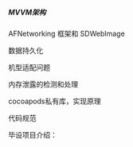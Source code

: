 ##### MVVM架构

AFNetworking 框架和 SDWebImage

数据持久化

机型适配问题

内存泄露的检测和处理

cocoapods私有库，实现原理

代码规范





毕设项目介绍：

